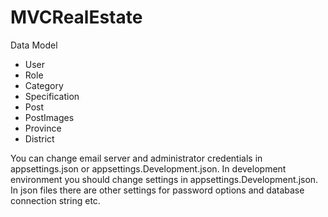 # MVCRealEstate

Data Model

- User
- Role
- Category
- Specification
- Post
- PostImages
- Province
- District


You can change email server and administrator credentials in appsettings.json or appsettings.Development.json. In development environment you should change settings in appsettings.Development.json. In json files there are other settings for password options and database connection string etc.
